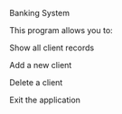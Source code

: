 Banking System

This program allows you to:

Show all client records

Add a new client

Delete a client

Exit the application


